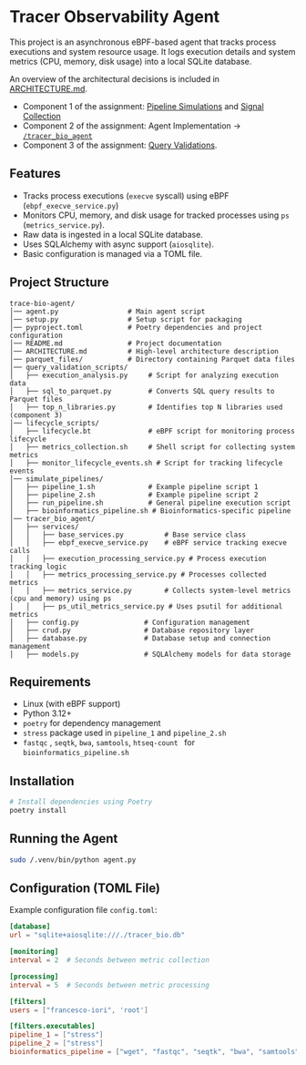 # Tracer Observability Agent

This project is an asynchronous eBPF-based agent that tracks process executions and system resource usage. 
It logs execution details and system metrics (CPU, memory, disk usage) into a local SQLite database.

An overview of the architectural decisions is included in [ARCHITECTURE.md](ARCHITECTURE.md).

- Component 1 of the assignment: [Pipeline Simulations](simulate_pipelines) and [Signal Collection](signal_collection)
- Component 2 of the assignment: Agent Implementation -> [`/tracer_bio_agent`](tracer_bio_agent)
- Component 3 of the assignment: [Query Validations](query_validation_scripts/README.md).

## Features

- Tracks process executions (`execve` syscall) using eBPF (`ebpf_execve_service.py`)
- Monitors CPU, memory, and disk usage for tracked processes using `ps` (`metrics_service.py`).
- Raw data is ingested in a local SQLite database.
- Uses SQLAlchemy with async support (`aiosqlite`).
- Basic configuration is managed via a TOML file.

## Project Structure

```
trace-bio-agent/
│── agent.py                 # Main agent script
│── setup.py                 # Setup script for packaging
│── pyproject.toml           # Poetry dependencies and project configuration
│── README.md                # Project documentation
│── ARCHITECTURE.md          # High-level architecture description
│── parquet_files/           # Directory containing Parquet data files
│── query_validation_scripts/
│   ├── execution_analysis.py     # Script for analyzing execution data
│   ├── sql_to_parquet.py         # Converts SQL query results to Parquet files
│   ├── top_n_libraries.py        # Identifies top N libraries used (component 3)
│── lifecycle_scripts/
│   ├── lifecycle.bt              # eBPF script for monitoring process lifecycle
│   ├── metrics_collection.sh     # Shell script for collecting system metrics
│   ├── monitor_lifecycle_events.sh # Script for tracking lifecycle events
│── simulate_pipelines/
│   ├── pipeline_1.sh             # Example pipeline script 1
│   ├── pipeline_2.sh             # Example pipeline script 2
│   ├── run_pipeline.sh           # General pipeline execution script
│   ├── bioinformatics_pipeline.sh # Bioinformatics-specific pipeline
│── tracer_bio_agent/
│   ├── services/
│   │   ├── base_services.py          # Base service class
│   │   ├── ebpf_execve_service.py    # eBPF service tracking execve calls
│   │   ├── execution_processing_service.py # Process execution tracking logic
│   │   ├── metrics_processing_service.py # Processes collected metrics
│   │   ├── metrics_service.py        # Collects system-level metrics (cpu and memory) using ps
│   │   ├── ps_util_metrics_service.py # Uses psutil for additional metrics
│   ├── config.py                # Configuration management
│   ├── crud.py                  # Database repository layer
│   ├── database.py              # Database setup and connection management
│   ├── models.py                # SQLAlchemy models for data storage

```

## Requirements

- Linux (with eBPF support)
- Python 3.12+
- `poetry` for dependency management
- `stress` package used in `pipeline_1` and `pipeline_2.sh`
- `fastqc` , `seqtk`, `bwa`, `samtools`, `htseq-count ` for `bioinformatics_pipeline.sh`

## Installation

```sh
# Install dependencies using Poetry
poetry install
```

## Running the Agent

```sh
sudo /.venv/bin/python agent.py
```

## Configuration (TOML File)

Example configuration file `config.toml`:

```toml
[database]
url = "sqlite+aiosqlite:///./tracer_bio.db"

[monitoring]
interval = 2  # Seconds between metric collection

[processing]
interval = 5  # Seconds between metric processing

[filters]
users = ["francesco-iori", 'root']

[filters.executables]
pipeline_1 = ["stress"]
pipeline_2 = ["stress"]
bioinformatics_pipeline = ["wget", "fastqc", "seqtk", "bwa", "samtools", 'htseq-count']
```
